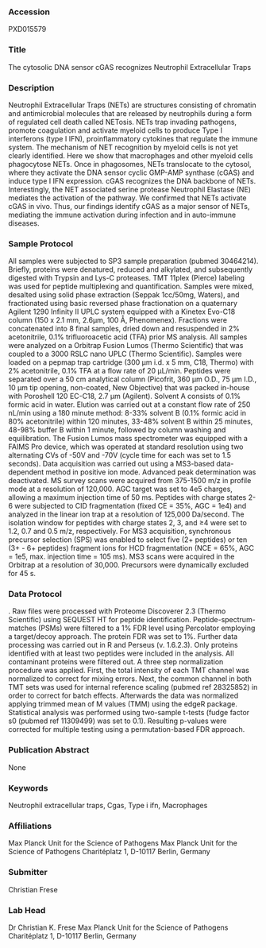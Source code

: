 ### Accession
PXD015579

### Title
The cytosolic DNA sensor cGAS recognizes Neutrophil Extracellular Traps

### Description
Neutrophil Extracellular Traps (NETs) are structures consisting of chromatin and antimicrobial molecules that are released by neutrophils during a form of regulated cell death called NETosis. NETs trap invading pathogens, promote coagulation and activate myeloid cells to produce Type I interferons (type I IFN), proinflammatory cytokines that regulate the immune system. The mechanism of NET recognition by myeloid cells is not yet clearly identified. Here we show that macrophages and other myeloid cells phagocytose NETs. Once in phagosomes, NETs translocate to the cytosol, where they activate the DNA sensor cyclic GMP-AMP synthase (cGAS) and induce type I IFN expression. cGAS recognizes the DNA backbone of NETs. Interestingly, the NET associated serine protease Neutrophil Elastase (NE) mediates the activation of the pathway. We confirmed that NETs activate cGAS in vivo. Thus, our findings identify cGAS as a major sensor of NETs, mediating the  immune activation during infection and in auto-immune diseases.

### Sample Protocol
All samples were subjected to SP3 sample preparation (pubmed 30464214). Briefly, proteins were denatured, reduced and alkylated, and subsequently digested with Trypsin and Lys-C proteases. TMT 11plex (Pierce) labeling was used for peptide multiplexing and quantification. Samples were mixed, desalted using solid phase extraction (Seppak 1cc/50mg, Waters), and fractionated using basic reversed phase fractionation on a quaternary Agilent 1290 Infinity II UPLC system equipped with a Kinetex Evo-C18 column (150 x 2.1 mm, 2.6µm, 100 Å, Phenomenex). Fractions were concatenated into 8 final samples, dried down and resuspended in 2% acetonitrile, 0.1% trifluoroacetic acid (TFA) prior MS analysis. All samples were analyzed on a Orbitrap Fusion Lumos (Thermo Scientific) that was coupled to a 3000 RSLC nano UPLC (Thermo Scientific). Samples were loaded on a pepmap trap cartridge (300 µm i.d. x 5 mm, C18, Thermo) with 2% acetonitrile, 0.1% TFA at a flow rate of 20 µL/min. Peptides were separated over a 50 cm analytical column (Picofrit, 360 µm O.D., 75 µm I.D., 10 µm tip opening, non-coated, New Objective) that was packed in-house with Poroshell 120 EC-C18, 2.7 µm (Agilent). Solvent A consists of 0.1% formic acid in water. Elution was carried out at a constant flow rate of 250 nL/min using a 180 minute method: 8-33% solvent B (0.1% formic acid in 80% acetonitrile) within 120 minutes, 33-48% solvent B within 25 minutes, 48-98% buffer B within 1 minute, followed by column washing and equilibration. The Fusion Lumos mass spectrometer was equipped with a FAIMS Pro device, which was operated at standard resolution using two alternating CVs of -50V and -70V (cycle time for each was set to 1.5 seconds). Data acquisition was carried out using a MS3-based data-dependent method in positive ion mode. Advanced peak determination was deactivated. MS survey scans were acquired from 375-1500 m/z in profile mode at a resolution of 120,000. AGC target was set to 4e5 charges, allowing a maximum injection time of 50 ms. Peptides with charge states 2-6 were subjected to CID fragmentation (fixed CE = 35%, AGC = 1e4) and analyzed in the linear ion trap at a resolution of 125,000 Da/second. The isolation window for peptides with charge states 2, 3, and ≥4 were set to 1.2, 0.7 and 0.5 m/z, respectively. For MS3 acquisition, synchronous precursor selection (SPS) was enabled to select five (2+ peptides) or ten (3+ - 6+ peptides) fragment ions for HCD fragmentation (NCE = 65%, AGC = 1e5, max. injection time = 105 ms). MS3 scans were acquired in the Orbitrap at a resolution of 30,000. Precursors were dynamically excluded for 45 s.

### Data Protocol
. Raw files were processed with Proteome Discoverer 2.3 (Thermo Scientific) using SEQUEST HT for peptide identification. Peptide-spectrum-matches (PSMs) were filtered to a 1% FDR level using Percolator employing a target/decoy approach. The protein FDR was set to 1%. Further data processing was carried out in R and Perseus (v. 1.6.2.3). Only proteins identified with at least two peptides were included in the analysis. All contaminant proteins were filtered out. A three step normalization procedure was applied. First, the total intensity of each TMT channel was normalized to correct for mixing errors. Next, the common channel in both TMT sets was used for internal reference scaling (pubmed ref 28325852) in order to correct for batch effects. Afterwards the data was normalized applying trimmed mean of M values (TMM) using the edgeR package. Statistical analysis was performed using two-sample t-tests (fudge factor s0 (pubmed ref 11309499) was set to 0.1). Resulting p-values were corrected for multiple testing using a permutation-based FDR approach.

### Publication Abstract
None

### Keywords
Neutrophil extracellular traps, Cgas, Type i ifn, Macrophages

### Affiliations
Max Planck Unit for the Science of Pathogens
Max Planck Unit for the Science of Pathogens Charitéplatz 1, D-10117 Berlin, Germany

### Submitter
Christian Frese

### Lab Head
Dr Christian K. Frese
Max Planck Unit for the Science of Pathogens Charitéplatz 1, D-10117 Berlin, Germany


